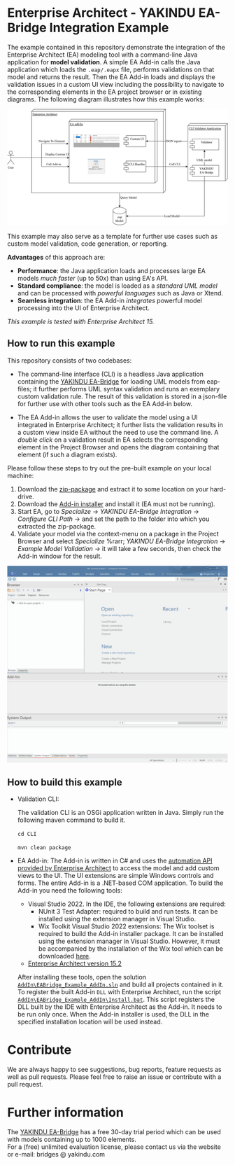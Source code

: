 # Enterprise Architect - YAKINDU EA-Bridge Integration Example

The example contained in this repository demonstrate the integration of the Enterprise Architect (EA) modeling tool with a command-line Java application for **model validation**. A simple EA Add-in calls the Java application which loads the `.eap/.eapx` file, performs validations on that model and returns the result. Then the EA Add-in loads and displays the validation issues in a custom UI view including the possibility to navigate to the corresponding elements in the EA project browser or in existing diagrams. 
The following diagram illustrates how this example works:

![structure](./eabridge_example_uscase.png)

This example may also serve as a template for further use cases such as custom model validation, code generation, or reporting.

**Advantages** of this approach are:

* **Performance**: the Java application loads and processes large EA models *much faster* (up to 50x) than using EA's API.
* **Standard compliance**: the model is loaded as a *standard UML model* and can be processed with *powerful languages* such as Java or Xtend.
* **Seamless integration**: the EA Add-in *integrates* powerful model processing into the UI of Enterprise Architect.

*This example is tested with Enterprise Architect 15.*


## How to run this example 

This repository consists of two codebases:
    
* The command-line interface (CLI) is a headless Java application containing the [YAKINDU EA-Bridge](https://www.itemis.com/en/yakindu/ea-bridge/) for loading UML models from eap-files; it further performs UML syntax validation and runs an exemplary custom validation rule. The result of this validation is stored in a json-file for further use with other tools such as the EA Add-in below.

* The EA Add-in allows the user to validate the model using a UI integrated in Enterprise Architect; it further lists the validation results in a custom view inside EA without the need to use the command line. A *double click* on a validation result in EA selects the corresponding element in the Project Browser and opens the diagram containing that element (if such a diagram exists).

Please follow these steps to try out the pre-built example on your local machine:
1. Download the [zip-package](https://github.com/Yakindu/ea-bridge-integration-example/releases/latest) and extract it to some location on your hard-drive.
2. Download the [Add-in installer](https://github.com/Yakindu/ea-bridge-integration-example/releases/latest) and install it (EA must not be running).
3. Start EA, go to *Specialize* &rarr; *YAKINDU EA-Bridge Integration* &rarr; *Configure CLI Path* &rarr; and set the path to the folder into which you extracted the zip-package.
4. Validate your model via the context-menu on a package in the Project Browser and select *Specialize* %rarr; *YAKINDU EA-Bridge Integration* &rarr; *Example Model Validation* &rarr; it will take a few seconds, then check the Add-in window for the result.

![EA demo](./EA_demo.gif)


## How to build this example

* Validation CLI: 

    The validation CLI is an OSGi application written in Java. Simply run the following maven command to build it.  

    `cd CLI`

    `mvn clean package`

* EA Add-in:
    The Add-in is written in C# and uses the [automation API provided by Enterprise Architect](https://sparxsystems.com/enterprise_architect_user_guide/15.0/add-ins___scripting/addins_2.html) to access the model and add custom views to the UI. The UI extensions are simple Windows controls and forms. The entire Add-in is a .NET-based COM application. 
    To build the Add-in you need the following tools:
    * Visual Studio 2022. In the IDE, the following extensions are required:
        * NUnit 3 Test Adapter: required to build and run tests. It can be installed using the extension manager in Visual Studio.
        * Wix Toolkit Visual Studio 2022 extensions: The Wix toolset is required to build the Add-in installer package. It can be installed using the extension manager in Visual Studio. However, it must be accompanied by the installation of the Wix tool which can be downloaded [here](https://wixtoolset.org/releases/).
    * [Enterprise Architect version 15.2](https://sparxsystems.com/products/ea/downloads.html)

    After installing these tools, open the solution [`AddIn\EABridge_Example_AddIn.sln`](./AddIn/EABridge_Example_AddIn.sln) and build all projects contained in it. To register the built Add-in `DLL` with Enterprise Architect, run the script [`AddIn\EABridge_Example_AddIn\Install.bat`](./AddIn/EABridge_Example_AddIn/Install.bat). This script registers the DLL built by the IDE with Enterprise Architect as the Add-in. It needs to be run only once. When the Add-in installer is used, the DLL in the specified installation location will be used instead.   


# Contribute

We are always happy to see suggestions, bug reports, feature requests as well as pull requests. Please feel free to raise an issue or contribute with a pull request. 


# Further information

The [YAKINDU EA-Bridge](https://www.itemis.com/en/yakindu/ea-bridge/) has a free 30-day trial period which can be used with models containing up to 1000 elements.<br/>
For a (free) unlimited evaluation license, please contact us via the website or e-mail: bridges @ yakindu.com
